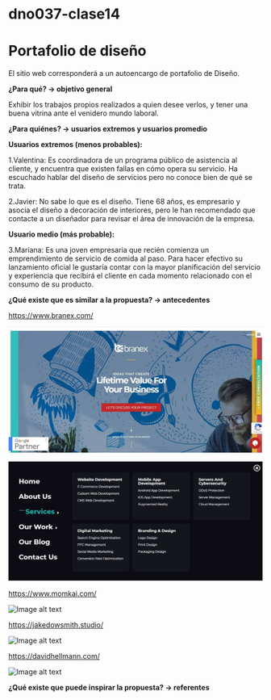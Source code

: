 # dno037-clase14
# Portafolio de diseño 
El sitio web corresponderá a un autoencargo de portafolio de Diseño. 

**¿Para qué? → objetivo general**

 Exhibir los trabajos propios realizados a quien desee verlos, y tener una buena vitrina ante el venidero mundo laboral.

**¿Para quiénes? → usuarios extremos y usuarios promedio**

**Usuarios extremos (menos probables):** 

1.Valentina:
Es coordinadora de un programa público de asistencia al cliente, y encuentra que existen fallas en cómo opera su servicio. Ha escuchado hablar del diseño de servicios pero         no conoce bien de qué se trata. 

2.Javier: 
No sabe lo que es el diseño. Tiene 68 años, es empresario y asocia el diseño a decoración de interiores, pero le han recomendado que contacte a un diseñador para                   revisar el área de innovación de la empresa.

**Usuario medio (más probable):** 

3.Mariana:
Es una joven empresaria que recién comienza un emprendimiento de servicio de comida al paso. Para hacer efectivo su lanzamiento oficial le gustaría contar con la mayor planificación del servicio y experiencia que recibirá el cliente en cada momento relacionado con el consumo de su producto.


**¿Qué existe que es similar a la propuesta? → antecedentes**

https://www.branex.com/

![Image alt text](/images/branex1.jpg)

![Image alt text](/images/branex2.jpg)

https://www.momkai.com/

![Image alt text](/path/to/3.jpg)

https://jakedowsmith.studio/

![Image alt text](/path/to/4.jpg)

https://davidhellmann.com/

![Image alt text](/path/to/5.jpg)

**¿Qué existe que puede inspirar la propuesta? → referentes**

